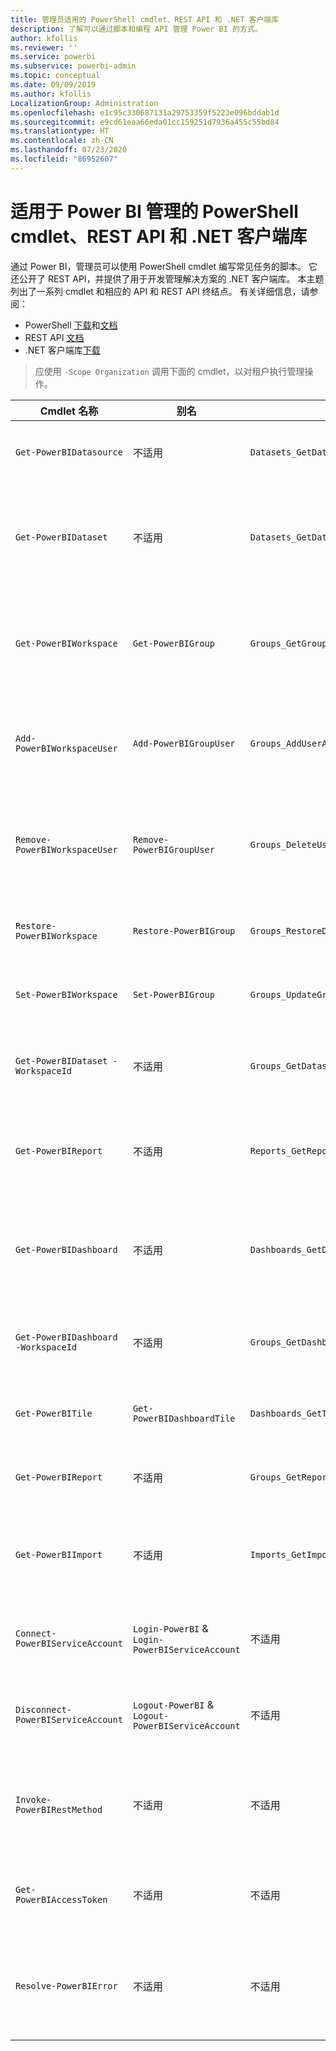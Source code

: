 ```yaml
---
title: 管理员适用的 PowerShell cmdlet、REST API 和 .NET 客户端库
description: 了解可以通过脚本和编程 API 管理 Power BI 的方式。
author: kfollis
ms.reviewer: ''
ms.service: powerbi
ms.subservice: powerbi-admin
ms.topic: conceptual
ms.date: 09/09/2019
ms.author: kfollis
LocalizationGroup: Administration
ms.openlocfilehash: e1c95c330687131a29753359f5223e096bddab1d
ms.sourcegitcommit: e9cd61eaa66eda01cc159251d7936a455c55bd84
ms.translationtype: HT
ms.contentlocale: zh-CN
ms.lasthandoff: 07/23/2020
ms.locfileid: "86952607"
---
```

# <a name="powershell-cmdlets-rest-apis-and-net-client-library-for-power-bi-administration"></a>适用于 Power BI 管理的 PowerShell cmdlet、REST API 和 .NET 客户端库
通过 Power BI，管理员可以使用 PowerShell cmdlet 编写常见任务的脚本。 它还公开了 REST API，并提供了用于开发管理解决方案的 .NET 客户端库。 本主题列出了一系列 cmdlet 和相应的 API 和 REST API 终结点。 有关详细信息，请参阅：

- PowerShell [下载](https://www.powershellgallery.com/packages/MicrosoftPowerBIMgmt/)和[文档](https://docs.microsoft.com/powershell/power-bi/overview?view=powerbi-ps)
- REST API [文档](https://docs.microsoft.com/rest/api/power-bi/admin)
- .NET 客户端库[下载](https://www.nuget.org/packages/Microsoft.PowerBI.Api/)

> 应使用 `-Scope Organization` 调用下面的 cmdlet，以对租户执行管理操作。

| **Cmdlet 名称** | **别名** | **API** | **REST API 终结点** | **说明** |
| --- | --- | --- | --- | --- |
| `Get-PowerBIDatasource` | 不适用 | `Datasets_GetDataSourcesAsAdmin` | /v1.0/myorg/admin/datasets/{datasetkey}/datasources | 获取给定数据集的数据源。 |
| `Get-PowerBIDataset` | 不适用 | `Datasets_GetDatasetsAsAdmin` | /v1.0/myorg/admin/datasets | 获取 Power BI 租户中的完整数据集列表。 |
| `Get-PowerBIWorkspace` | `Get-PowerBIGroup` | `Groups_GetGroupsAsAdmin` | /v1.0/myorg/admin/groups | 获取 Power BI 租户中的完整工作区列表。 |
| `Add-PowerBIWorkspaceUser` | `Add-PowerBIGroupUser` | `Groups_AddUserAsAdmin` | /v1.0/myorg/admin/groups/{groupId}/users | 将用户作为成员添加到给定的工作区。 |
| `Remove-PowerBIWorkspaceUser` | `Remove-PowerBIGroupUser` | `Groups_DeleteUserAsAdmin` | /v1.0/myorg/admin/groups/{groupId}/users/{user} | 从给定工作区的成员身份列表中删除用户。 |
| `Restore-PowerBIWorkspace` |`Restore-PowerBIGroup` | `Groups_RestoreDeletedGroupAsAdmin` | /v1.0/myorg/admin/groups/{groupId}/restore | 还原已删除的工作区。 |
| `Set-PowerBIWorkspace` |`Set-PowerBIGroup` | `Groups_UpdateGroupAsAdmin` | /v1.0/myorg/admin/groups/{groupId} | 更新给定工作区的属性。 |
| `Get-PowerBIDataset -WorkspaceId` | 不适用 | `Groups_GetDatasetsAsAdmin` | /v1.0/myorg/admin/groups/{group\_id}/datasets | 获取给定工作区中的数据集。 |
| `Get-PowerBIReport` | 不适用 | `Reports_GetReportsAsAdmin` | /v1.0/myorg/admin/reports | 获取 Power BI 租户中的完整报表列表。 |
| `Get-PowerBIDashboard` | 不适用 | `Dashboards_GetDashboardsAsAdmin` | /v1.0/myorg/admin/dashboards | 获取 Power BI 租户中的完整仪表板列表。 |
| `Get-PowerBIDashboard -WorkspaceId` | 不适用 | `Groups_GetDashboardsAsAdmin` | /v1.0/myorg/admin/groups/{group\_id}/dashboards | 获取给定工作区中的仪表板。 |
| `Get-PowerBITile` | `Get-PowerBIDashboardTile` | `Dashboards_GetTilesAsAdmin` | /v1.0/myorg/admin/dashboards/{dashboard\_id}/tiles | 获取给定仪表板的磁贴。 |
| `Get-PowerBIReport` | 不适用 | `Groups_GetReportsAsAdmin` | /v1.0/myorg/admin/groups/{group\_id}/reports | 获取给定工作区中的报表。 |
| `Get-PowerBIImport` | 不适用 | `Imports_GetImportsAsAdmin` | /v1.0/myorg/admin/imports | 获取 Power BI 租户中的完整导出列表。 |
| `Connect-PowerBIServiceAccount` | `Login-PowerBI` &  `Login-PowerBIServiceAccount` | 不适用 | 不适用 | 登录 Power BI 并启动一个会话。 |
| `Disconnect-PowerBIServiceAccount` | `Logout-PowerBI` & `Logout-PowerBIServiceAccount` | 不适用 | 不适用 | 注销 Power BI 并关闭现有会话。 |
| `Invoke-PowerBIRestMethod`| 不适用 | 不适用 | 不适用 | 将任意 REST API 调用发送到 Power BI。 |
| `Get-PowerBIAccessToken`| 不适用 | 不适用 | 不适用 | 在会话中获取 Power BI 访问令牌。 |
| `Resolve-PowerBIError`| 不适用 | 不适用 | 不适用 | 获取失败 cmdlet 调用的详细错误信息。 |
